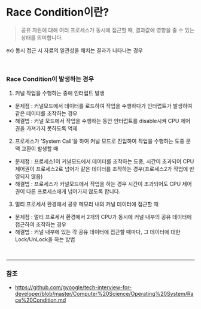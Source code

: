 # Race Condition이란?
> 공유 자원에 대해 여러 프로세스가 동시에 접근할 때, 결과값에 영향을 줄 수 있는 상태를 의미합니다.  

ex) 동시 접근 시 자료의 일관성을 해치는 결과가 나타나는 경우

<br>

### Race Condition이 발생하는 경우
1. 커널 작업을 수행하는 중에 인터럽트 발생
- 문제점 : 커널모드에서 데이터를 로드하여 작업을 수행하다가 인터럽트가 발생하여 같은 데이터를 조작하는 경우
- 해결법 : 커널 모드에서 작업을 수행하는 동안 인터럽트를 disable시켜 CPU 제어권을 가져가지 못하도록 억제

2. 프로세스가 'System Call'을 하여 커널 모드로 진입하여 작업을 수행하는 도중 문맥 교환이 발생할 때
- 문제점 : 프로세스1이 커널모드에서 데이터를 조작하는 도중, 시간이 초과되어 CPU 제어권이 프로세스2로 넘어가 같은 데이터를 조작하는 경우(프로세스2가 작업에 반영되지 않음)
- 해결법 : 프로세스가 커널모드에서 작업을 하는 경우 시간이 초과되어도 CPU 제어권이 다른 프로세스에게 넘어가지 않도록 합니다.

3. 멀티 프로세서 환경에서 공유 메모리 내의 커널 데이터에 접근할 때
- 문제점 : 멀티 프로세서 환경에서 2개의 CPU가 동시에 커널 내부의 공유 데이터에 접근하여 조작하는 경우
- 해결법 : 커널 내부에 있는 각 공유 데이터에 접근할 때마다, 그 데이터에 대한 Lock/UnLock을 하는 방법

<br>

---

### 참조
- https://github.com/gyoogle/tech-interview-for-developer/blob/master/Computer%20Science/Operating%20System/Race%20Condition.md